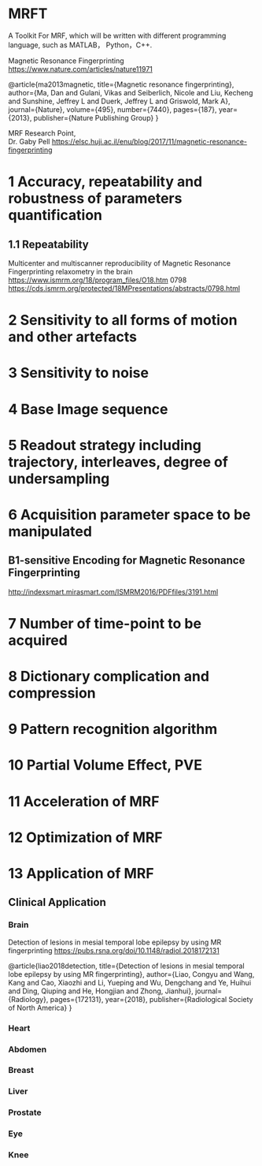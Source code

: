 # MRFT
A Toolkit For MRF, which will be written with different programming language, such as MATLAB， Python，C++. 


Magnetic Resonance Fingerprinting  https://www.nature.com/articles/nature11971

@article{ma2013magnetic,
  title={Magnetic resonance fingerprinting},
  author={Ma, Dan and Gulani, Vikas and Seiberlich, Nicole and Liu, Kecheng and Sunshine, Jeffrey L and Duerk, Jeffrey L and Griswold, Mark A},
  journal={Nature},
  volume={495},
  number={7440},
  pages={187},
  year={2013},
  publisher={Nature Publishing Group}
}

MRF Research Point,  
Dr. Gaby Pell https://elsc.huji.ac.il/enu/blog/2017/11/magnetic-resonance-fingerprinting

# 1 Accuracy, repeatability and robustness of parameters quantification

## 1.1 Repeatability 
Multicenter and multiscanner reproducibility of Magnetic Resonance Fingerprinting relaxometry in the brain
https://www.ismrm.org/18/program_files/O18.htm   0798
https://cds.ismrm.org/protected/18MPresentations/abstracts/0798.html

# 2 Sensitivity to all forms of motion and other artefacts

# 3 Sensitivity to noise

# 4 Base Image sequence

# 5 Readout strategy including trajectory, interleaves, degree of undersampling


# 6 Acquisition parameter space to be manipulated

## B1-sensitive Encoding for Magnetic Resonance Fingerprinting  
http://indexsmart.mirasmart.com/ISMRM2016/PDFfiles/3191.html


# 7 Number of time-point to be acquired

# 8 Dictionary complication and compression

# 9 Pattern recognition algorithm

# 10 Partial Volume Effect, PVE

# 11 Acceleration of MRF

# 12 Optimization of MRF

# 13 Application of MRF

## Clinical Application

### Brain

Detection of lesions in mesial temporal lobe epilepsy by using MR fingerprinting
https://pubs.rsna.org/doi/10.1148/radiol.2018172131

@article{liao2018detection,
  title={Detection of lesions in mesial temporal lobe epilepsy by using MR fingerprinting},
  author={Liao, Congyu and Wang, Kang and Cao, Xiaozhi and Li, Yueping and Wu, Dengchang and Ye, Huihui and Ding, Qiuping and He, Hongjian and Zhong, Jianhui},
  journal={Radiology},
  pages={172131},
  year={2018},
  publisher={Radiological Society of North America}
}


### Heart

### Abdomen

### Breast

### Liver

### Prostate

### Eye

### Knee

